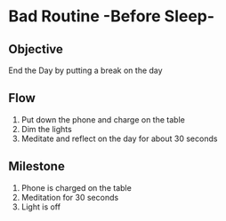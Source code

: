 # Bad Routine -Before Sleep-

## Objective

End the Day by putting a break on the day

## Flow

1. Put down the phone and charge on the table
2. Dim the lights
3. Meditate and reflect on the day for about 30 seconds

## Milestone

1. Phone is charged on the table
2. Meditation for 30 seconds
3. Light is off
